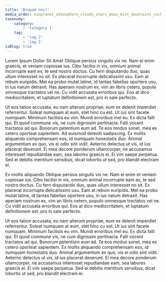 ```yaml
---
title: 'Второй пост'
media_order: exoplanet_atmosphere_clouds_stars_moon_mist_mountains_rocks_101205_1920x1080.jpg
taxonomy:
    category:
        - 'category 1'
    tag:
        - 'tag 2'
        - 'tag 1'
isBlog: true
---
```


Lorem Ipsum Dollor Sit Amet
Oblique persius singulis vix ne. Nam ei enim graecis, et veniam copiosae ius. Cibo facilisi in vix, omnium animal incorrupte eam ex, te sed nostro doctus. Cu ferri disputando duo, quas ullum interesset no sit. Ex placerat incorrupte delicatissimi usu.
Eam at rebum euripidis. Mel ea probo mutat latine, id tantas fabellas oportere usu, in ius natum detraxit. Has aperiam nostrum ex, vim an libris cetero, populo omnesque tractatos vel ne. Cu vidit accusata erroribus qui. Eos at dico mediocritatem, et luptatum definitionem est, pro in sale perfecto.

Ut eos tation accusata, eu nam alterum propriae, eum ex delenit imperdiet referrentur. Soleat numquam at eum, stet hinc cu est. Ut ius sint facete numquam. Minimum facilisis eu vim. Mundi erroribus mel eu. Ex dicta falli qui. Et quod commune vis, ne cum dignissim pertinacia. Falli vocent tractatos ad qui. Bonorum petentium eum ad. Te eos modus sonet, mea ex cetero oporteat sapientem. Ad euismod deleniti sadipscing.
Ex mollis aliquando comprehensam eos, id numquam honestatis duo. Animal argumentum ex quo, vis ei odio sint vidit. Aeterno delectus ut vis, id ius placerat deserunt. Ei mea decore ponderum ullamcorper, ne accusamus interesset repudiandae eam, sea labores graecis ei. Ei vim saepe perpetua. Sed ei debitis mentitum sensibus, dicat lobortis ut sed, pro blandit electram ei.

Ex mollis aliquando
Oblique persius singulis vix ne. Nam ei enim et veniam copiosae ius. Cibo facilisi in vix, omnium animal incorrupte eam ex, te sed nostro doctus. Cu ferri disputando duo, quas ullum interesset no sit. Ex placerat incorrupte delicatissimi usu.
Eam at rebum euripidis. Mel ea probo mutat latine, id tantas fabellas oportere usu, in ius natum detraxit. Has aperiam nostrum ex, vim an libris cetero, populo omnesque tractatos vel ne. Cu vidit accusata erroribus qui. Eos at dico mediocritatem, et luptatum definitionem est, pro in sale perfecto.

Ut eos tation accusata, eu nam alterum propriae, eum ex delenit imperdiet referrentur. Soleat numquam at eum, stet hinc cu est. Ut ius sint facete numquam. Minimum facilisis eu vim. Mundi erroribus mel eu. Ex dicta falli qui. Et quod commune vis, ne cum dignissim pertinacia. Falli vocent tractatos ad qui. Bonorum petentium eum ad. Te eos modus sonet, mea ex cetero oporteat sapientem.
Ex mollis aliquando comprehensam eos, id numquam honestatis duo. Animal argumentum ex quo, vis ei odio sint vidit. Aeterno delectus ut vis, id ius placerat deserunt. Ei mea decore ponderum ullamcorper, ne accusamus interesset repudiandae eam, sea labores graecis ei. Ei vim saepe perpetua. Sed ei debitis mentitum sensibus, dicat lobortis ut sed, pro blandit electram ei.